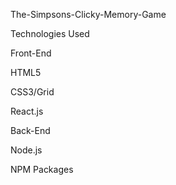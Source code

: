 The-Simpsons-Clicky-Memory-Game

Technologies Used

Front-End

 HTML5
 
 CSS3/Grid
 
 React.js
 
Back-End

 Node.js
 
 NPM Packages
